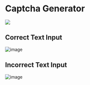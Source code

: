 # Captcha Generator
<img src="https://user-images.githubusercontent.com/85934122/161380787-76d98de0-3827-4b8a-9562-92de5af68dfd.png">

## Correct Text Input
![image](https://user-images.githubusercontent.com/85934122/161381103-6dfa80ea-d6b3-4295-b1d0-6807a0dae955.png)


## Incorrect Text Input
![image](https://user-images.githubusercontent.com/85934122/161381146-d9f97cbb-4492-4f1d-8e22-5cf3c7249655.png)
